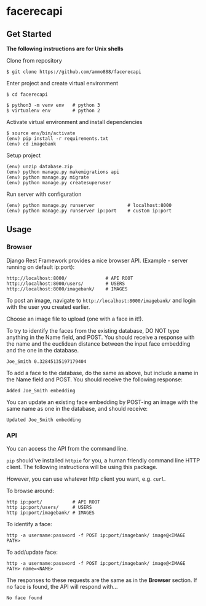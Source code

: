 # facerecapi

## Get Started
**The following instructions are for Unix shells**

Clone from repository
```
$ git clone https://github.com/ammo888/facerecapi
```

Enter project and create virtual environment
```
$ cd facerecapi

$ python3 -m venv env   # python 3
$ virtualenv env        # python 2
```

Activate virtual environment and install dependencies
```
$ source env/bin/activate
(env) pip install -r requirements.txt
(env) cd imagebank
```

Setup project
```
(env) unzip database.zip
(env) python manage.py makemigrations api
(env) python manage.py migrate
(env) python manage.py createsuperuser
```

Run server with configuration
```
(env) python manage.py runserver            # localhost:8000
(env) python manage.py runserver ip:port    # custom ip:port
```

## Usage

### Browser

Django Rest Framework provides a nice browser API.
(Example - server running on default ip:port):
```
http://localhost:8000/              # API ROOT
http://localhost:8000/users/        # USERS
http://localhost:8000/imagebank/    # IMAGES 
```
  To post an image, navigate to `http://localhost:8000/imagebank/` and login with the user you created earlier.

  Choose an image file to upload (one with a face in it!).

  To try to identify the faces from the existing database, DO NOT type anything in the Name field, and POST.
  You should receive a response with the name and the euclidean distance between the input face embedding and the one in the database.
  ```
  Joe_Smith 0.32845135197179404
  ```
  To add a face to the database, do the same as above, but include a name in the Name field and POST. You should receive the following response:
  ```
  Added Joe_Smith embedding
  ```
  You can update an existing face embedding by POST-ing an image with the same name as one in the database, and should receive:
  ```
  Updated Joe_Smith embedding
  ```

### API
  You can access the API from the command line.

  `pip` should've installed `httpie` for you, a human friendly command line HTTP client. The following instructions will be using this package.

  However, you can use whatever http client you want, e.g. `curl`.

  To browse around:
  ```
  http ip:port/           # API ROOT
  http ip:port/users/     # USERS
  http ip:port/imagebank/ # IMAGES
  ```

  To identify a face:
  ```
  http -a username:password -f POST ip:port/imagebank/ image@<IMAGE PATH>
  ```

  To add/update face:
  ```
  http -a username:password -f POST ip:port/imagebank/ image@<IMAGE PATH> name=<NAME>
  ```

  The responses to these requests are the same as in the **Browser** section. If no face is found, the API will respond with...
  ```
  No face found
  ```
